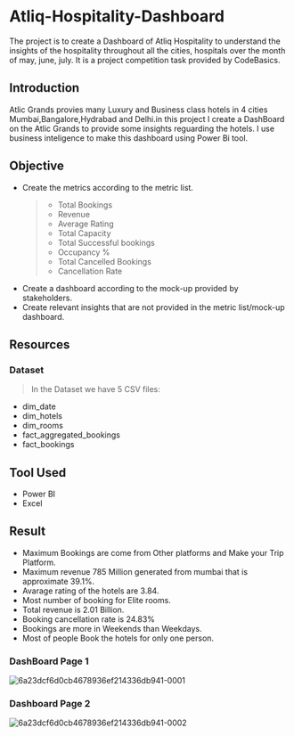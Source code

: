# Atliq-Hospitality-Dashboard
The project is to create a Dashboard of Atliq Hospitality to understand the insights of the hospitality throughout all the cities, hospitals over the month of may, june, july. It is a project competition task provided by CodeBasics.
## Introduction
Atlic Grands provies many Luxury and Business class hotels in 4 cities Mumbai,Bangalore,Hydrabad and Delhi.in this project I create a DashBoard on the Atlic Grands to provide some insights reguarding the hotels. I use business inteligence to make this dashboard using Power Bi tool.

## Objective
* Create the metrics according to the metric list.
  > * Total Bookings
  > * Revenue
  > * Average Rating
  > * Total Capacity
  > * Total Successful bookings
  > * Occupancy %
  > * Total Cancelled Bookings
  > * Cancellation Rate
* Create a dashboard according to the mock-up provided by stakeholders.
* Create relevant insights that are not provided in the metric list/mock-up dashboard.

## Resources
### Dataset
 > In the Dataset we have  5 CSV files:
  * dim_date
  * dim_hotels
  * dim_rooms
  * fact_aggregated_bookings
  * fact_bookings
## Tool Used
* Power BI
* Excel
## Result
* Maximum Bookings are come from Other platforms and Make your Trip Platform.
* Maximum revenue 785 Million generated from mumbai that is approximate 39.1%.
* Avarage rating of the hotels are 3.84.
* Most number of booking for Elite rooms.
* Total revenue is 2.01 Billion.
* Booking cancellation rate is 24.83%
* Bookings are more in Weekends than Weekdays.
* Most of people Book the hotels for only one person.

### DashBoard Page 1
![6a23dcf6d0cb4678936ef214336db941-0001](https://user-images.githubusercontent.com/97405158/192713504-0fb0e4f0-d540-4f55-abf4-0a6a261cbba9.jpg)
### Dashboard Page 2
![6a23dcf6d0cb4678936ef214336db941-0002](https://user-images.githubusercontent.com/97405158/192713680-0066f3a3-43ca-4b96-aeff-b5c753a4282c.jpg)
